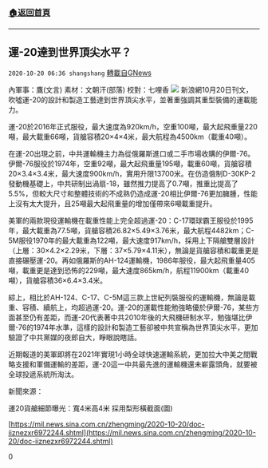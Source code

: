###  [:house:返回首頁](https://github.com/ourhimalayas/txt)
---

## 運-20達到世界頂尖水平？
`2020-10-20 06:36 shangshang` [轉載自GNews](https://gnews.org/zh-hant/435620/)

內軍事：鷹(文言)    素材：文朝汗(部落)    校對：七哩香
![]()![](https://gnews-media-offload.s3.amazonaws.com/wp-content/uploads/2020/10/20062548/21181F06-56D1-49D9-B7F0-142A2E7D56BB.jpeg)
新浪網10月20日刊文，吹噓運-20的設計和製造工藝達到世界頂尖水平，並著重強調其重型裝備的運載能力。

運-20於2016年正式服役，最大速度為920km/h，空重100噸，最大起飛重量220噸，最大載重66噸，貨艙容積20×4×4米，最大航程為4500km（載重40噸）。

在運-20出現之前，中共運輸機主力為從俄羅斯進口或二手市場收購的伊爾-76。伊爾-76服役於1974年，空重92噸，最大起飛重量195噸，載重60噸，貨艙容積20×3.4×3.4米，最大速度900km/h，實用升限13700米。在仿造俄制D-30KP-2發動機基礎上，中共研制出渦扇-18，雖然推力提高了0.7噸，推重比提高了5.5%，但較大尺寸和整體技術的不成熟仍造成運-20相比伊爾-76更加臃腫，性能上沒有太大提升，且25噸最大起飛重量的增加僅帶來6噸載重提升。

美軍的兩款現役運輸機在載重性能上完全超過運-20：C-17環球霸王服役於1995年，最大載重為77.5噸，貨艙容積26.82×5.49×3.76米，最大航程4482km；C-5M服役1970年的最大載重為122噸，最大速度917km/h，採用上下隔艙雙層設計（上層：30×4.2×2.29米，下層：37×5.79×4.11米），無論是貨艙容積和載重更是直接碾壓運-20。再如俄羅斯的AH-124運輸機，1986年服役，最大起飛重量405噸，載重更是達到恐怖的229噸，最大速度865km/h，航程11900km（載重40噸），貨艙容積36×6.4×3.4米。

綜上，相比於AH-124、C-17、C-5M這三款上世紀列裝服役的運輸機，無論是載重、容積、續航上，均超過運-20。運-20的運載性能勉強略優於伊爾-76，某些方面甚至仍有差距，而運-20代表著中共2010年後的大飛機研制水平，勉強堪比伊爾-76的1974年水準，這樣的設計和製造工藝卻被中共宣稱為世界頂尖水平，更加驗證了中共黨媒的夜郎自大，睜眼說瞎話。

近期報道的美軍即將在2021年實現1小時全球快速運輸系統，更加拉大中美之間戰略支援和軍備運輸的差距，運-20這一中共最先進的運輸機還未嶄露頭角，就要被全球投遞系統所淘汰。

新聞來源：

運20貨艙細節曝光：寬4米高4米 採用梨形橫截面(圖)

[https://mil.news.sina.com.cn/zhengming/2020-10-20/doc-iiznezxr6972244.shtml](https://mil.news.sina.com.cn/zhengming/2020-10-20/doc-iiznezxr6972244.shtml)

0
